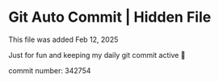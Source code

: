 # Git Auto Commit | Hidden File

This file was added Feb 12, 2025

Just for fun and keeping my daily git commit active 🤪

commit number: 342754

